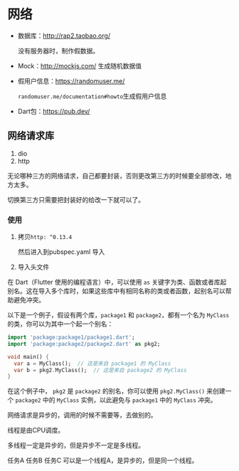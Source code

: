 # 网络

- 数据库：http://rap2.taobao.org/	

  没有服务器时，制作假数据。

- Mock：http://mockjs.com/	生成随机数据值

- 假用户信息：https://randomuser.me/

  `randomuser.me/documentation#howto`生成假用户信息

- Dart包：https://pub.dev/

## 网络请求库

1. dio
2. http

无论哪种三方的网络请求，自己都要封装，否则更改第三方的时候要全部修改，地方太多。

切换第三方只需要把封装好的给改一下就可以了。

### 使用

1. 拷贝`http: ^0.13.4`

   然后进入到pubspec.yaml 导入

2. 导入头文件

在 Dart（Flutter 使用的编程语言）中，可以使用 `as` 关键字为类、函数或者库起别名。这在导入多个库时，如果这些库中有相同名称的类或者函数，起别名可以帮助避免冲突。

以下是一个例子，假设有两个库，`package1` 和 `package2`，都有一个名为 `MyClass` 的类，你可以为其中一个起一个别名：

```dart
import 'package:package1/package1.dart';
import 'package:package2/package2.dart' as pkg2;

void main() {
  var a = MyClass();  // 这是来自 package1 的 MyClass
  var b = pkg2.MyClass();  // 这是来自 package2 的 MyClass
}
```

在这个例子中， `pkg2` 是 `package2` 的别名，你可以使用 `pkg2.MyClass()` 来创建一个 `package2` 中的 `MyClass` 实例，以此避免与 `package1` 中的 `MyClass` 冲突。





网络请求是异步的，调用的时候不需要等，去做别的。

线程是由CPU调度。

多线程一定是异步的，但是异步不一定是多线程。

任务A 任务B 任务C 可以是一个线程A，是异步的，但是同一个线程。
